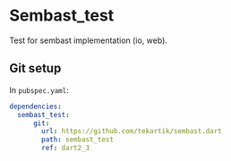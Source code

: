 # Sembast_test

Test for sembast implementation (io, web).

## Git setup

In `pubspec.yaml`:
```yaml
dependencies:
  sembast_test:
      git:
        url: https://github.com/tekartik/sembast.dart
        path: sembast_test
        ref: dart2_3
```